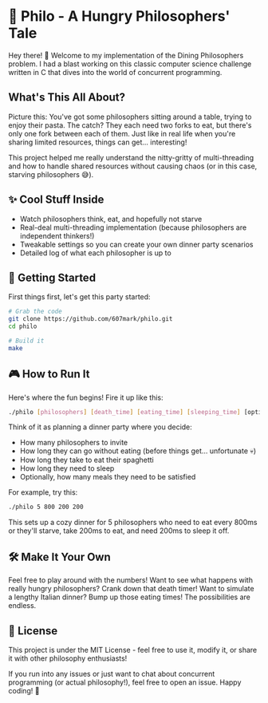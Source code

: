 # 🍝 Philo - A Hungry Philosophers' Tale

Hey there! 👋 Welcome to my implementation of the Dining Philosophers problem. I had a blast working on this classic computer science challenge written in C that dives into the world of concurrent programming.

## What's This All About?

Picture this: You've got some philosophers sitting around a table, trying to enjoy their pasta. The catch? They each need two forks to eat, but there's only one fork between each of them. Just like in real life when you're sharing limited resources, things can get... interesting! 

This project helped me really understand the nitty-gritty of multi-threading and how to handle shared resources without causing chaos (or in this case, starving philosophers 😅).

## ✨ Cool Stuff Inside

- Watch philosophers think, eat, and hopefully not starve
- Real-deal multi-threading implementation (because philosophers are independent thinkers!)
- Tweakable settings so you can create your own dinner party scenarios
- Detailed log of what each philosopher is up to

## 🚀 Getting Started

First things first, let's get this party started:

```bash
# Grab the code
git clone https://github.com/607mark/philo.git
cd philo

# Build it
make
```

## 🎮 How to Run It

Here's where the fun begins! Fire it up like this:

```bash
./philo [philosophers] [death_time] [eating_time] [sleeping_time] [optional: meals_needed]
```

Think of it as planning a dinner party where you decide:
- How many philosophers to invite
- How long they can go without eating (before things get... unfortunate 💀)
- How long they take to eat their spaghetti
- How long they need to sleep
- Optionally, how many meals they need to be satisfied

For example, try this:
```bash
./philo 5 800 200 200
```

This sets up a cozy dinner for 5 philosophers who need to eat every 800ms or they'll starve, take 200ms to eat, and need 200ms to sleep it off.

## 🛠️ Make It Your Own

Feel free to play around with the numbers! Want to see what happens with really hungry philosophers? Crank down that death timer! Want to simulate a lengthy Italian dinner? Bump up those eating times! The possibilities are endless.

## 📝 License

This project is under the MIT License - feel free to use it, modify it, or share it with other philosophy enthusiasts!

If you run into any issues or just want to chat about concurrent programming (or actual philosophy!), feel free to open an issue. Happy coding! 🎉
